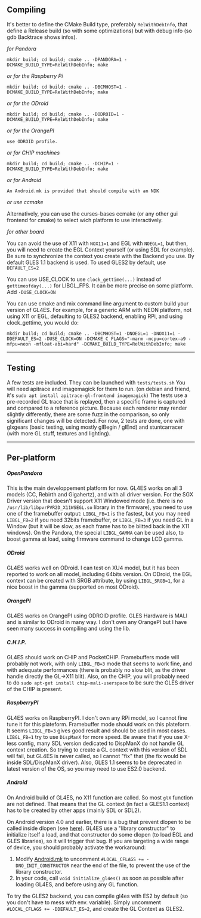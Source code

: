 Compiling
----
It's better to define the CMake Build type, preferably `RelWithDebInfo`, that define a Release build (so with some optimizations) but with debug info (so gdb Backtrace shows infos).

*for Pandora*

 `mkdir build; cd build; cmake .. -DPANDORA=1 -DCMAKE_BUILD_TYPE=RelWithDebInfo; make`
    
*or for the Raspberry Pi*

 `mkdir build; cd build; cmake .. -DBCMHOST=1 -DCMAKE_BUILD_TYPE=RelWithDebInfo; make`

*or for the ODroid*

 `mkdir build; cd build; cmake .. -DODROID=1 -DCMAKE_BUILD_TYPE=RelWithDebInfo; make`

*or for the OrangePI*

    use ODROID profile.

*or for CHIP machines*

 `mkdir build; cd build; cmake .. -DCHIP=1 -DCMAKE_BUILD_TYPE=RelWithDebInfo; make`

*or for Android*

    An Android.mk is provided that should compile with an NDK

*or use ccmake*

Alternatively, you can use the curses-bases ccmake (or any other gui frontend for cmake) to select wich platform to use interactively.

*for other board*

You can avoid the use of X11 with `NOX11=1` and EGL with `NOEGL=1`, but then, you will need to create the EGL Context yourself (or using SDL for example). Be sure to synchronize the context you create with the Backend you use. By default GLES 1.1 backend is used. To used GLES2 by default, use `DEFAULT_ES=2`

You can use USE_CLOCK to use `clock_gettime(...)` instead of `gettimeofday(...)` for LIBGL_FPS. It can be more precise on some platform. Add `-DUSE_CLOCK=ON`

You can use cmake and mix command line argument to custom build your version of GL4ES. For example, for a generic ARM with NEON platform, not using X11 or EGL, defaulting to GLES2 backend, enabling RPi, and using clock_gettime, you would do:

 `mkdir build; cd build; cmake .. -DBCMHOST=1 -DNOEGL=1 -DNOX11=1 -DDEFAULT_ES=2 -DUSE_CLOCK=ON -DCMAKE_C_FLAGS="-marm -mcpu=cortex-a9 -mfpu=neon -mfloat-abi=hard" -DCMAKE_BUILD_TYPE=RelWithDebInfo; make`

----

Testing
----
A few tests are included.
They can be launched with `tests/tests.sh`
You will need apitrace and imagemagick for them to run. (on debian and friend, it's `sudo apt install apitrace-gl-frontend imagemagick`)
The tests use a pre-recorded GL trace that is replayed, then a specific frame is captured and compared to a reference picture.
Because each renderer may render slightly differently, there are some fuzz in the comparison, so only significant changes will be detected.
For now, 2 tests are done, one with glxgears (basic testing, using mostly glBegin / glEnd) and stuntcarracer (with more GL stuff, textures and lighting).

----

Per-platform
----

##### OpenPandora

This is the main developpement platform for now. GL4ES works on all 3 models (CC, Rebirth and Gigahertz), and with all driver version.
For the SGX Driver version that doesn't support X11 Windowed mode (i.e. there is no `/usr/lib/libpvrPVR2D_X11WSEGL.so` library in the firmware), you need to use one of the framebuffer output: `LIBGL_FB=1` is the fastest, but you may need `LIBGL_FB=2` if you need 32bits framebuffer, or `LIBGL_FB=3` if you need GL in a Window (but it will be slow, as each frame has to be blitted back in the X11 windows).
On the Pandora, the special `LIBGL_GAMMA` can be used also, to boost gamma at load, using firmware command to change LCD gamma.

##### ODroid

GL4ES works well on ODroid. I can test on XU4 model, but it has been reported to work on all model, including 64bits version.
On ODroid, the EGL context can be created with SRGB attribute, by using `LIBGL_SRGB=1`, for a nice boost in the gamma (supported on most ODroid).

##### OrangePI
GL4ES works on OrangePI using ODROID profile. GLES Hardware is MALI and is similar to ODroid in many way. I don't own any OrangePI but I have seen many success in compiling and using the lib.

##### C.H.I.P.

GL4ES should work on CHIP and PocketCHIP. Framebuffers mode will probably not work, with only `LIBGL_FB=3` mode that seems to work fine, and with adequate performances (there is probably no slow blit, as the driver handle directly the GL->X11 blit).
Also, on the CHIP, you will probably need to do `sudo apt-get install chip-mali-userspace` to be sure the GLES driver of the CHIP is present.

##### RaspberryPI

GL4ES works on RaspberryPI. I don't own any RPi model, so I cannot fine tune it for this plateform.
Framebuffer mode should work on this plateform. It seems `LIBGL_FB=3` gives good result and should be used in most cases. `LIBGL_FB=1` try to use `DispManX` for more speed. Be aware that if you use X-less config, many SDL version dedicated to DispManX do not handle GL context creation. So trying to create a GL context with this version of SDL will fail, but GL4ES is never called, so I cannot "fix" that (the fix would be inside SDL/DispManX driver). Also, GLES 1.1 seems to be deprecated in latest version of the OS, so you may need to use ES2.0 backend.

##### Android
On Android build of GL4ES, no X11 function are called. So most `glX` function are not defined. That means that the GL context (in fact a GLES1.1 context) has to be created by other apps (mainly SDL or SDL2).

On Android version 4.0 and earlier, there is a bug that prevent dlopen to be called inside dlopen (see [here](http://grokbase.com/t/gg/android-ndk/124bdvscqx/block-with-calling-dlopen-and-dlclose)).
GL4ES use a "library constructor" to initialize itself a load, and that constructor do some dlopen (to load EGL and GLES libraries), so it will trigger that bug.
If you are targeting a wide range of device, you should probably activate the workaround:
1. Modify [Android.mk](Android.mk) to uncomment `#LOCAL_CFLAGS += -DNO_INIT_CONSTRUCTOR` near the end of the file, to prevent the use of the library constructor.
2. In your code, call `void initialize_gl4es()` as soon as possible after loading GL4ES, and before using any GL function.

To try the GLES2 backend, you can compile gl4es with ES2 by default (so you don't have to mess with env. variable). Simply uncomment `#LOCAL_CFLAGS += -DDEFAULT_ES=2`, and create the GL Context as GLES2.
